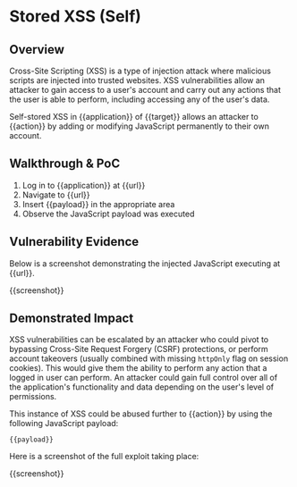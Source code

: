 # Stored XSS (Self)

## Overview

Cross-Site Scripting (XSS) is a type of injection attack where malicious scripts are injected into trusted websites. XSS vulnerabilities allow an attacker to gain access to a user's account and carry out any actions that the user is able to perform, including accessing any of the user's data. 

Self-stored XSS in {{application}} of {{target}} allows an attacker to {{action}} by adding or modifying JavaScript permanently to their own account.

## Walkthrough & PoC

1. Log in to {{application}} at {{url}}
1. Navigate to {{url}}
1. Insert {{payload}} in the appropriate area
1. Observe the JavaScript payload was executed

## Vulnerability Evidence
Below is a screenshot demonstrating the injected JavaScript executing at {{url}}.

{{screenshot}}

## Demonstrated Impact

XSS vulnerabilities can be escalated by an attacker who could pivot to bypassing Cross-Site Request Forgery (CSRF) protections, or perform account takeovers (usually combined with missing `httpOnly` flag on session cookies). This would give them the ability to perform any action that a logged in user can perform. An attacker could gain full control over all of the application's functionality and data depending on the user's level of permissions. 

This instance of XSS could be abused further to {{action}} by using the following JavaScript payload:

```
{{payload}}
```

Here is a screenshot of the full exploit taking place:

{{screenshot}}
